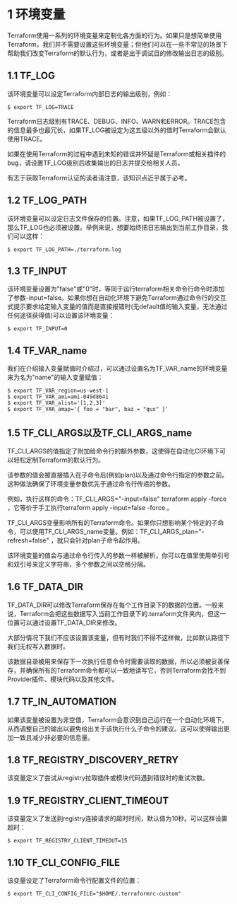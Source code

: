 
# 1 环境变量

Terraform使用一系列的环境变量来定制化各方面的行为。如果只是想简单使用Terraform，我们并不需要设置这些环境变量；但他们可以在一些不常见的场景下帮助我们改变Terraform的默认行为，或者是出于调试目的修改输出日志的级别。

## 1.1 TF_LOG

该环境变量可以设定Terraform内部日志的输出级别，例如：

```
$ export TF_LOG=TRACE
```

Terraform日志级别有TRACE、DEBUG、INFO、WARN和ERROR。TRACE包含的信息最多也最冗长，如果TF_LOG被设定为这五级以外的值时Terraform会默认使用TRACE。

如果在使用Terraform的过程中遇到未知的错误并怀疑是Terraform或相关插件的bug，请设置TF_LOG级别后收集输出的日志并提交给相关人员。

有志于获取Terraform认证的读者请注意，该知识点近乎属于必考。

## 1.2 TF_LOG_PATH

该环境变量可以设定日志文件保存的位置。注意，如果TF_LOG_PATH被设置了，那么TF_LOG也必须被设置。举例来说，想要始终把日志输出到当前工作目录，我们可以这样：

```
$ export TF_LOG_PATH=./terraform.log
```

## 1.3 TF_INPUT

该环境变量设置为"false"或"0"时，等同于运行terraform相关命令行命令时添加了参数-input=false。如果你想在自动化环境下避免Terraform通过命令行的交互式提示要求给定输入变量的值而是直接报错时(无default值的输入变量，无法通过任何途径获得值)可以设置该环境变量：

```
$ export TF_INPUT=0
```

## 1.4 TF_VAR_name

我们在介绍输入变量赋值时介绍过，可以通过设置名为TF_VAR_name的环境变量来为名为"name"的输入变量赋值：

```
$ export TF_VAR_region=us-west-1
$ export TF_VAR_ami=ami-049d8641
$ export TF_VAR_alist='[1,2,3]'
$ export TF_VAR_amap='{ foo = "bar", baz = "qux" }'
```

## 1.5 TF_CLI_ARGS以及TF_CLI_ARGS_name

TF_CLI_ARGS的值指定了附加给命令行的额外参数，这使得在自动化CI环境下可以轻松定制Terraform的默认行为。

该参数的值会被直接插入在子命令后(例如plan)以及通过命令行指定的参数之前。这种做法确保了环境变量参数优先于通过命令行传递的参数。

例如，执行这样的命令：TF_CLI_ARGS="-input=false" terraform apply -force ，它等价于手工执行terraform apply -input=false -force 。

TF_CLI_ARGS变量影响所有的Terraform命令。如果你只想影响某个特定的子命令，可以使用TF_CLI_ARGS_name变量。例如：TF_CLI_ARGS_plan="-refresh=false" ，就只会针对plan子命令起作用。

该环境变量的值会与通过命令行传入的参数一样被解析，你可以在值里使用单引号和双引号来定义字符串，多个参数之间以空格分隔。

## 1.6 TF_DATA_DIR

TF_DATA_DIR可以修改Terraform保存在每个工作目录下的数据的位置。一般来说，Terraform会把这些数据写入当前工作目录下的.terraform文件夹内，但这一位置可以通过设置TF_DATA_DIR来修改。

大部分情况下我们不应该设置该变量，但有时我们不得不这样做，比如默认路径下我们无权写入数据时。

该数据目录被用来保存下一次执行任意命令时需要读取的数据，所以必须被妥善保存，并确保所有的Terraform命令都可以一致地读写它，否则Terraform会找不到Provider插件、模块代码以及其他文件。

## 1.7 TF_IN_AUTOMATION

如果该变量被设置为非空值，Terraform会意识到自己运行在一个自动化环境下，从而调整自己的输出以避免给出关于该执行什么子命令的建议。这可以使得输出更加一致且减少非必要的信息量。

## 1.8 TF_REGISTRY_DISCOVERY_RETRY

该变量定义了尝试从registry拉取插件或模块代码遇到错误时的重试次数。

## 1.9 TF_REGISTRY_CLIENT_TIMEOUT

该变量定义了发送到registry连接请求的超时时间，默认值为10秒。可以这样设置超时：

```
$ export TF_REGISTRY_CLIENT_TIMEOUT=15
```

## 1.10 TF_CLI_CONFIG_FILE

该变量设定了Terraform命令行配置文件的位置：

```
$ export TF_CLI_CONFIG_FILE="$HOME/.terraformrc-custom"
```



